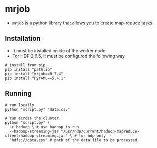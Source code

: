 # mrjob

- `mrjob` is a python library that allows you to create map-reduce tasks

## Installation

- It must be installed inside of the worker node
- For HDP 2.6.5, it must be configured the following way

```shell
# install from pip
pip install "pathlib"
pip install "mrjob==0.7.4"
pip install "PyYAML==5.4.1"
```

## Running

```shell
# run locally
python "script.py" "data.csv"

# run across the cluster
python "script.py" \
  -r hadoop \ # use hadoop to run
  --hadoop-streaming-jar "/usr/hdp/current/hadoop-mapreduce-client/hadoop-streaming.jar" \ # for hdp only
  "hdfs://data.csv" # path of the data file to be processed
```
